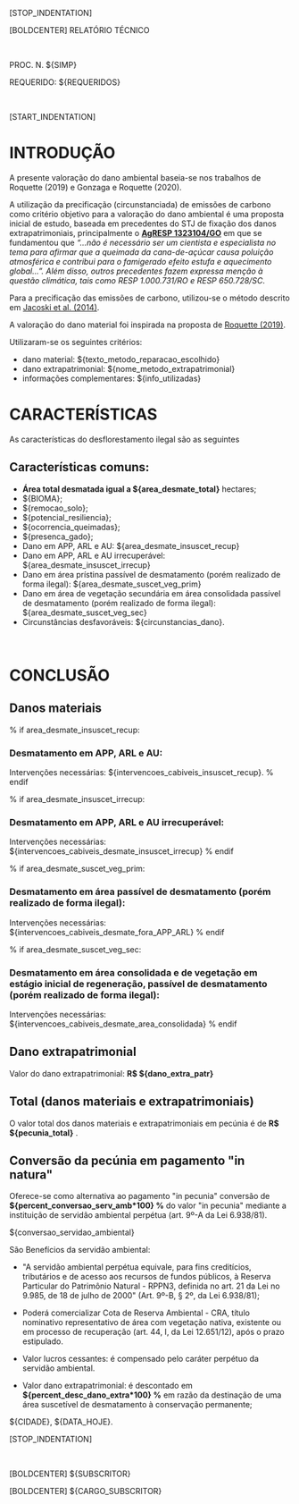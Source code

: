 [STOP_INDENTATION]


[BOLDCENTER] RELATÓRIO TÉCNICO

&nbsp;
&nbsp;

PROC. N. ${SIMP}

REQUERIDO: ${REQUERIDOS}


&nbsp;
&nbsp;


[START_INDENTATION] 

# INTRODUÇÃO

A presente valoração do dano ambiental baseia-se nos trabalhos de Roquette (2019) e Gonzaga e Roquette (2020).

A utilização da precificação (circunstanciada) de emissões de carbono como critério objetivo para a valoração do dano ambiental é uma proposta inicial de estudo, baseada em precedentes do STJ de fixação dos danos extrapatrimoniais, principalmente o [**AgRESP 1323104/GO**](https://consciencia.eco.br/index.php?title=AgRESP_1323104/GO) em que se fundamentou que *“...não é necessário ser um cientista e especialista no tema para afirmar que a queimada da cana-de-açúcar causa poluição atmosférica e contribui para o famigerado efeito estufa e aquecimento global...”. Além disso, outros precedentes fazem expressa menção à questão climática, tais como RESP 1.000.731/RO e RESP 650.728/SC*.

Para a precificação das emissões de carbono, utilizou-se o método descrito em [Jacoski et al. (2014)](https://periodicos.pucpr.br/index.php/estudosdebiologia/article/view/22972). 

A valoração do dano material foi inspirada na proposta de [Roquette (2019)](http://ucs.br/etc/revistas/index.php/direitoambiental/article/view/7981).

Utilizaram-se os seguintes critérios:

- dano material: ${texto_metodo_reparacao_escolhido}
- dano extrapatrimonial: ${nome_metodo_extrapatrimonial}
- informações complementares:  ${info_utilizadas}
  
# CARACTERÍSTICAS  
  
As características do desflorestamento ilegal são as seguintes

## Características comuns:

-  **Área total desmatada igual a  ${area_desmate_total}** hectares;
-  ${BIOMA};
-  ${remocao_solo};
-  ${potencial_resiliencia};
-  ${ocorrencia_queimadas};
-  ${presenca_gado};
-  Dano em APP, ARL e AU:  ${area_desmate_insuscet_recup}
-  Dano em APP, ARL e AU irrecuperável: ${area_desmate_insuscet_irrecup}
-  Dano em área prístina passível de desmatamento (porém realizado de forma ilegal):  ${area_desmate_suscet_veg_prim}
-  Dano em área de vegetação secundária em área consolidada passível de desmatamento (porém realizado de forma ilegal): ${area_desmate_suscet_veg_sec}
-  Circunstâncias desfavoráveis: ${circunstancias_dano}.

&nbsp;
&nbsp;
&nbsp;

# CONCLUSÃO

## Danos materiais
% if area_desmate_insuscet_recup:
### Desmatamento em APP, ARL e AU: 
Intervenções necessárias: ${intervencoes_cabiveis_insuscet_recup}.
% endif

% if area_desmate_insuscet_irrecup:
### Desmatamento em APP, ARL e AU irrecuperável: 
Intervenções necessárias: ${intervencoes_cabiveis_desmate_insuscet_irrecup}
% endif

% if area_desmate_suscet_veg_prim:
### Desmatamento em área passível de desmatamento (porém realizado de forma ilegal):
Intervenções necessárias: ${intervencoes_cabiveis_desmate_fora_APP_ARL}
% endif

% if area_desmate_suscet_veg_sec:
### Desmatamento em área consolidada e de vegetação em estágio inicial de regeneração, passível de desmatamento (porém realizado de forma ilegal):
Intervenções necessárias: ${intervencoes_cabiveis_desmate_area_consolidada}
% endif

## Dano extrapatrimonial
Valor do dano extrapatrimonial: **R$ ${dano_extra_patr}**

## Total (danos materiais e extrapatrimoniais)
O valor total dos danos materiais e extrapatrimoniais em pecúnia é de **R$ ${pecunia_total}** .

## Conversão da pecúnia em pagamento "in natura"

Oferece-se como alternativa ao pagamento "in pecunia" conversão de **${percent_conversao_serv_amb*100} %** do valor "in pecunia" mediante a instituição de servidão ambiental perpétua (art. 9º-A da Lei 6.938/81).

${conversao_servidao_ambiental}

São Benefícios da servidão ambiental:

- "A servidão ambiental perpétua equivale, para fins creditícios, tributários e de acesso aos recursos de fundos públicos, à Reserva Particular do Patrimônio Natural - RPPN3, definida no art. 21 da Lei no 9.985, de 18 de julho de 2000" (Art. 9º-B, § 2º, da Lei 6.938/81);

- Poderá comercializar Cota de Reserva Ambiental - CRA, título nominativo representativo de área com vegetação nativa, existente ou em processo de recuperação (art. 44, I, da Lei 12.651/12), após o prazo estipulado.

- Valor lucros cessantes: é compensado pelo caráter perpétuo da servidão ambiental.

- Valor dano extrapatrimonial: é descontado em  **${percent_desc_dano_extra*100} %**
em razão da destinação de uma área suscetível de desmatamento à conservação permanente;

${CIDADE}, ${DATA_HOJE}.

[STOP_INDENTATION]

&nbsp;
&nbsp;

[BOLDCENTER] ${SUBSCRITOR}

[BOLDCENTER] ${CARGO_SUBSCRITOR}
